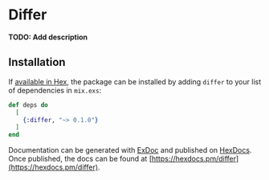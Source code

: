 # Differ

**TODO: Add description**

## Installation

If [available in Hex](https://hex.pm/docs/publish), the package can be installed
by adding `differ` to your list of dependencies in `mix.exs`:

```elixir
def deps do
  [
    {:differ, "~> 0.1.0"}
  ]
end
```

Documentation can be generated with [ExDoc](https://github.com/elixir-lang/ex_doc)
and published on [HexDocs](https://hexdocs.pm). Once published, the docs can
be found at [https://hexdocs.pm/differ](https://hexdocs.pm/differ).

